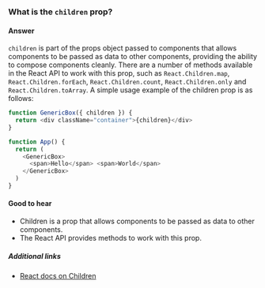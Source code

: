 ### What is the `children` prop?

#### Answer

`children` is part of the props object passed to components that allows components to be passed as data to other components, providing the ability to compose components cleanly. There are a number of methods available in the React API to work with this prop, such as `React.Children.map`, `React.Children.forEach`, `React.Children.count`, `React.Children.only` and `React.Children.toArray`. A simple usage example of the children prop is as follows:

```js
function GenericBox({ children }) {
  return <div className="container">{children}</div>
}

function App() {
  return (
    <GenericBox>
      <span>Hello</span> <span>World</span>
    </GenericBox>
  )
}
```

#### Good to hear

- Children is a prop that allows components to be passed as data to other components.
- The React API provides methods to work with this prop.

##### Additional links

- [React docs on Children](https://reactjs.org/docs/jsx-in-depth.html#children-in-jsx)

<!-- tags: (react,javascript) -->

<!-- expertise: (2) -->
